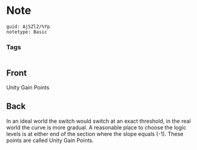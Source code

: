 # Note
```
guid: AjSZl2/%Yp
notetype: Basic
```

### Tags
```
```

## Front
Unity Gain Points

## Back
In an ideal world the switch would switch at an exact threshold, in the real world the curve is more gradual. A reasonable place to choose the logic levels is at either end of the section where the slope equals \(-1\). These points are called Unity Gain Points.
